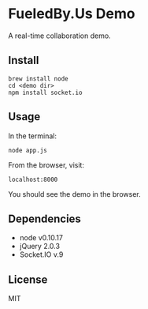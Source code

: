 FueledBy.Us Demo
================

A real-time collaboration demo.

Install
-------

```
brew install node
cd <demo dir>
npm install socket.io
```

Usage
-----

In the terminal:

`node app.js`

From the browser, visit:

`localhost:8000`

You should see the demo in the browser.

Dependencies
------------

- node v0.10.17
- jQuery 2.0.3
- Socket.IO v.9

License
-------

MIT
